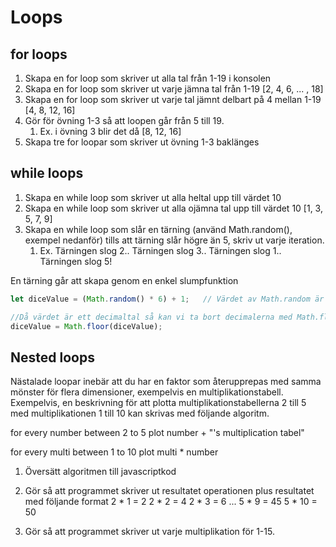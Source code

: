 # Loops

## for loops

1. Skapa en for loop som skriver ut alla tal från 1-19 i konsolen
2. Skapa en for loop som skriver ut varje jämna tal från 1-19 [2, 4, 6, ... , 18]
3. Skapa en for loop som skriver ut varje tal jämnt delbart på 4 mellan 1-19 [4, 8, 12, 16]
4. Gör för övning 1-3 så att loopen går från 5 till 19.
   1. Ex. i övning 3 blir det då [8, 12, 16]
5. Skapa tre for loopar som skriver ut övning 1-3 baklänges


## while loops

1. Skapa en while loop som skriver ut alla heltal upp till värdet 10
2. Skapa en while loop som skriver ut alla ojämna tal upp till värdet 10 [1, 3, 5, 7, 9]
3. Skapa en while loop som slår en tärning (använd Math.random(), exempel nedanför) tills att tärning slår högre än 5, skriv ut varje iteration.
   1. Ex.
   Tärningen slog 2..
   Tärningen slog 3.. 
   Tärningen slog 1..
   Tärningen slog 5!

En tärning går att skapa genom en enkel slumpfunktion
```js
let diceValue = (Math.random() * 6) + 1;   // Värdet av Math.random är från 0 till 0.99999... (1 exkluderat)

//Då värdet är ett decimaltal så kan vi ta bort decimalerna med Math.floor
diceValue = Math.floor(diceValue);
```

## Nested loops

Nästalade loopar inebär att du har en faktor som återupprepas med samma mönster för flera dimensioner, exempelvis en multiplikationstabell. Exempelvis, en beskrivning för att plotta multiplikationstabellerna 2 till 5 med multiplikationen 1 till 10 kan skrivas med följande algoritm.

for every number between 2 to 5
  plot number + "'s multiplication tabel"

  for every multi between 1 to 10
    plot multi * number

1. Översätt algoritmen till javascriptkod
2. Gör så att programmet skriver ut resultatet operationen plus resultatet med följande format
    2 * 1 = 2
    2 * 2 = 4
    2 * 3 = 6
    ...
    5 * 9 = 45
    5 * 10 = 50

3. Gör så att programmet skriver ut varje multiplikation för 1-15.